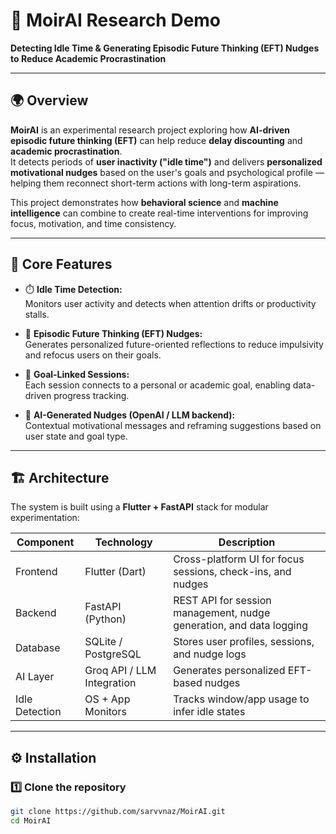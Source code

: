 # 🧠 MoirAI Research Demo  
**Detecting Idle Time & Generating Episodic Future Thinking (EFT) Nudges to Reduce Academic Procrastination**

---

## 🌍 Overview

**MoirAI** is an experimental research project exploring how **AI-driven episodic future thinking (EFT)** can help reduce **delay discounting** and **academic procrastination**.  
It detects periods of **user inactivity ("idle time")** and delivers **personalized motivational nudges** based on the user's goals and psychological profile — helping them reconnect short-term actions with long-term aspirations.

This project demonstrates how **behavioral science** and **machine intelligence** can combine to create real-time interventions for improving focus, motivation, and time consistency.

---

## 🧩 Core Features

- ⏱️ **Idle Time Detection:**  
  Monitors user activity and detects when attention drifts or productivity stalls.

- 🧠 **Episodic Future Thinking (EFT) Nudges:**  
  Generates personalized future-oriented reflections to reduce impulsivity and refocus users on their goals.

- 🎯 **Goal-Linked Sessions:**  
  Each session connects to a personal or academic goal, enabling data-driven progress tracking.



- 💬 **AI-Generated Nudges (OpenAI / LLM backend):**  
  Contextual motivational messages and reframing suggestions based on user state and goal type.

---

## 🏗️ Architecture

The system is built using a **Flutter + FastAPI** stack for modular experimentation:

| Component | Technology | Description |
|------------|-------------|-------------|
| Frontend | Flutter (Dart) | Cross-platform UI for focus sessions, check-ins, and nudges |
| Backend | FastAPI (Python) | REST API for session management, nudge generation, and data logging |
| Database | SQLite / PostgreSQL | Stores user profiles, sessions, and nudge logs |
| AI Layer | Groq API / LLM Integration | Generates personalized EFT-based nudges |
| Idle Detection | OS + App Monitors | Tracks window/app usage to infer idle states |

---

## ⚙️ Installation

### 1️⃣ Clone the repository
```bash
git clone https://github.com/sarvvnaz/MoirAI.git
cd MoirAI
